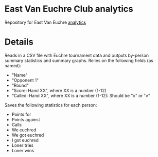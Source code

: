 # East Van Euchre Club analytics

Repository for East Van Euchre [analytics](https://eastvaneuchre.github.io/analytics.github.io/)

# Details

Reads in a CSV file with Euchre tournament data and outputs by-person summary statistics and summary graphs. Relies on the following fields (as named):
- "Name"
- "Opponent 1"
- "Round"
- "Score: Hand XX", where XX is a number (1-12)
- "Called: Hand XX", where XX is a number (1-12): Should be "x" or "v"

Saves the following statistics for each person:
- Points for
- Points against
- Calls
- We euchred
- We got euchred
- I got euchred
- Loner tries
- Loner wins
